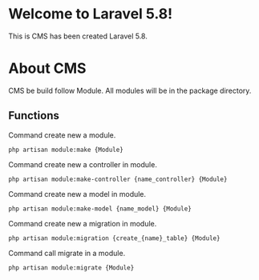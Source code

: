 # Welcome to Laravel 5.8!
This is CMS has been created Laravel 5.8.

# About CMS

CMS be build follow Module.
All modules will be in the package directory.

## Functions

Command create new a module.
	
    php artisan module:make {Module}
Command create new a controller in module.
	
    php artisan module:make-controller {name_controller} {Module}
   
Command create new a model in module.
	
    php artisan module:make-model {name_model} {Module}
  
 Command create new a migration in module.
	
    php artisan module:migration {create_{name}_table} {Module}
    
  Command  call migrate in a module.
	
    php artisan module:migrate {Module}
  
